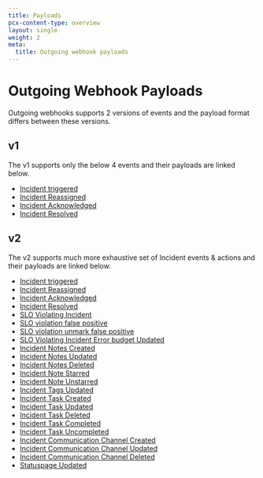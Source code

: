 ```yaml
---
title: Payloads
pcx-content-type: overview
layout: single
weight: 2
meta:
  title: Outgoing webhook payloads
---
```


# Outgoing Webhook Payloads

Outgoing webhooks supports 2 versions of events and the payload format differs between these versions.

## v1

The v1 supports only the below 4 events and their payloads are linked below.

- [Incident triggered](./v1/incident-triggered/)
- [Incident Reassigned](./v1/incident-reassigned/)
- [Incident Acknowledged](./v1/incident-acknowledged/)
- [Incident Resolved](./v1/incident-resolved/)

## v2

The v2 supports much more exhaustive set of Incident events & actions and their payloads are linked below.

- [Incident triggered](./v2/incident-triggered/)
- [Incident Reassigned](./v2/incident-reassigned/)
- [Incident Acknowledged](./v2/incident-acknowledged/)
- [Incident Resolved](./v2/incident-resolved/)
- [SLO Violating Incident](./v2/slo-violating-incident/)
- [SLO violation false positive](./v2/slo-violation-false-positive/)
- [SLO violation unmark false positive](./v2/slo-violation-unmark-false-positive/)
- [SLO Violating Incident Error budget Updated](./v2/slo-violating-incident-update-error-budget/)
- [Incident Notes Created](./v2/incident-notes-created/)
- [Incident Notes Updated](./v2/incident-notes-updated/)
- [Incident Notes Deleted](./v2/incident-notes-deleted/)
- [Incident Note Starred](./v2/incident-note-starred/)
- [Incident Note Unstarred](./v2/incident-note-unstarred/)
- [Incident Tags Updated](./v2/incident-tags-updated/)
- [Incident Task Created](./v2/incident-task-created/)
- [Incident Task Updated](./v2/incident-task-updated/)
- [Incident Task Deleted](./v2/incident-task-deleted/)
- [Incident Task Completed](./v2/incident-task-completed/)
- [Incident Task Uncompleted](./v2/incident-task-uncompleted/)
- [Incident Communication Channel Created](./v2/incident-communication-channel-created/)
- [Incident Communication Channel Updated](./v2/incident-communication-channel-updated/)
- [Incident Communication Channel Deleted](./v2/incident-communication-channel-deleted/)
- [Statuspage Updated](./v2/statuspage-updated/)